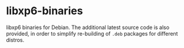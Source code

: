 # libxp6-binaries
libxp6 binaries for Debian. The additional latest source code is also provided, in order to simplify re-building of `.deb` packages for different distros.
